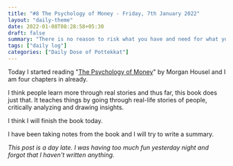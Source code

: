 ```yaml
---
title: "#8 The Psychology of Money - Friday, 7th January 2022"
layout: "daily-theme"
date: 2022-01-08T08:28:58+05:30
draft: false
summary: "There is no reason to risk what you have and need for what you don’t have and don’t need."
tags: ["daily log"]
categories: ["Daily Dose of Pottekkat"]
---
```


Today I started reading "[The Psychology of Money](https://www.goodreads.com/book/show/41881472-the-psychology-of-money)" by Morgan Housel and I am four chapters in already.

I think people learn more through real stories and thus far, this book does just that. It teaches things by going through real-life stories of people, critically analyzing and drawing insights.

I think I will finish the book today.

I have been taking notes from the book and I will try to write a summary.

_This post is a day late. I was having too much fun yesterday night and forgot that I haven't written anything._
